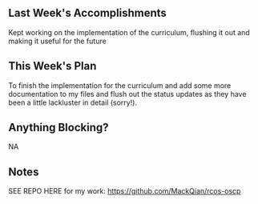 ## Last Week's Accomplishments


Kept working on the implementation of the curriculum, flushing it out and making it useful for the future


## This Week's Plan

To finish the implementation for the curriculum and add some more documentation to my files and flush out the status updates as 
they have been a little lackluster in detail (sorry!).


## Anything Blocking?

NA

## Notes

SEE REPO HERE for my work: https://github.com/MackQian/rcos-oscp

